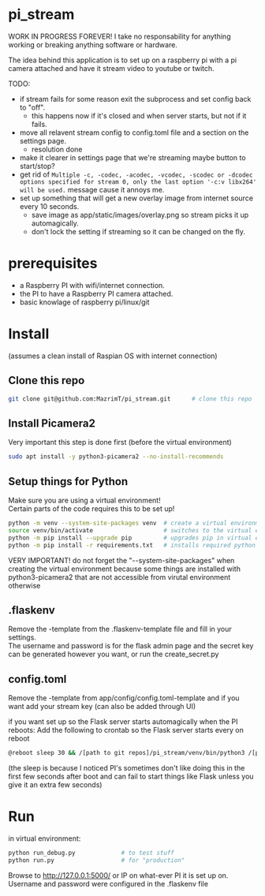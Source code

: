 # pi_stream
WORK IN PROGRESS FOREVER!
I take no responsability for anything working or breaking anything software or hardware.

The idea behind this application is to set up on a raspberry pi with a pi camera attached and have it stream video to youtube or twitch.

 
TODO:  
* if stream fails for some reason exit the subprocess and set config back to "off". 
    * this happens now if it's closed and when server starts, but not if it fails.
* move all relavent stream config to config.toml file and a section on the settings page.
    * resolution done
* make it clearer in settings page that we're streaming maybe button to start/stop?
* get rid of ```Multiple -c, -codec, -acodec, -vcodec, -scodec or -dcodec options specified for stream 0, only the last option '-c:v libx264' will be used.``` message cause it annoys me.
* set up something that will get a new overlay image from internet source every 10 seconds.
    * save image as app/static/images/overlay.png so stream picks it up automagically.
    * don't lock the setting if streaming so it can be changed on the fly.

# prerequisites
* a Raspberry PI with wifi/internet connection.  
* the PI to have a Raspberry PI camera attached.  
* basic knowlage of raspberry pi/linux/git

# Install
(assumes a clean install of Raspian OS with internet connection)

## Clone this repo
```bash 
git clone git@github.com:MazrimT/pi_stream.git      # clone this repo
```

## Install Picamera2
Very important this step is done first (before the virtual environment)
```bash
sudo apt install -y python3-picamera2 --no-install-recommends
```

## Setup things for Python  
Make sure you are using a virtual environment!  
Certain parts of the code requires this to be set up!
```bash
python -m venv --system-site-packages venv  # create a virtual environment, --system-site-packages is important! otherwise picamera wont work
source venv/bin/activate                    # switches to the virtual environments python enterpreter
python -m pip install --upgrade pip         # upgrades pip in virtual environment to latest version
python -m pip install -r requirements.txt   # installs required python packages
```
VERY IMPORTANT! do not forget the "--system-site-packages" when creating the virtual environment because some things are installed with python3-picamera2 that are not accessible from virutal environment otherwise

## .flaskenv
Remove the -template from the .flaskenv-template file and fill in your settings.  
The username and password is for the flask admin page and the secret key can be generated however you want, or run the create_secret.py  

## config.toml
Remove the -template from app/config/config.toml-template and if you want add your stream key (can also be added through UI)

if you want set up so the Flask server starts automagically when the PI reboots:
Add the following to crontab so the Flask server starts every on reboot
```bash
@reboot sleep 30 && /[path to git repos]/pi_stream/venv/bin/python3 /[path to git repos]/pi_stream/run.py
```
(the sleep is because I noticed PI's sometimes don't like doing this in the first few seconds after boot and can fail to start things like Flask unless you give it an extra few seconds)


# Run
in virtual environment:
```bash
python run_debug.py             # to test stuff
python run.py                   # for "production"    
```

Browse to http://127.0.0.1:5000/ or IP on what-ever PI it is set up on.  
Username and password were configured in the .flaskenv file